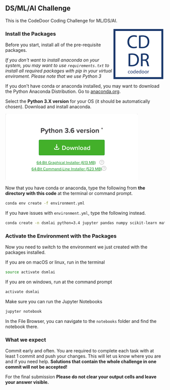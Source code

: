 ## DS/ML/AI Challenge 
  
    
This is the CodeDoor Coding Challenge for ML/DS/AI.</br>

<img align="right" src="docs/logo.png"> 


### Install the Packages

Before you start, install all of the pre-requisite packages. 

*If you don't want to install anaconda on your system, you may want to use `requirements.txt` to install all required packages with pip in your virtual enviroment. Please note that we use Python 3*

If you don't have conda or anaconda installed, you may want to download the Python Anaconda Distribution. Go to [anaconda.org](https://www.anaconda.com/downloads). 


Select the **Python 3.X version** for your OS (it should be automatically chosen). Download and install anaconda.

![select](/docs/select-version.png)

Now that you have conda or anaconda, type the following from **the directory with this code** at the terminal or command prompt.

```bash
conda env create -f environment.yml
```
If you have issues with `environment.yml`, type the following instead.

```bash
conda create -n dsmlai python=3.4 jupyter pandas numpy scikit-learn matplotlib
```

### Activate the Environment with the Packages

Now you need to switch to the environment we just created with the packages installed.  
  
If you are on macOS or linux, run in the terminal

```bash
source activate dsmlai
```

If you are on windows, run at the command prompt

```bash
activate dsmlai
```

Make sure you can run the Jupyter Notebooks

```bash
jupyter notebook
```
In the File Browser, you can navigate to the `notebooks` folder and find the notebook there.  


### What we expect

Commit early and often. You are required to complete each task with at least 1 commit and push your changes. This will let us know where you are and if you need help. **Solutions that contain the whole challenge in one commit will not be accepted!**

For the final submission **Please do not clear your output cells and leave your answer visible.**
